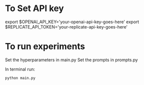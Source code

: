 # To Set API key

export $OPENAI_API_KEY='your-openai-api-key-goes-here'
export $REPLICATE_API_TOKEN='your-replicate-api-key-goes-here'


# To run experiments

Set the hyperparameters in main.py
Set the prompts in prompts.py

In terminal run:

`python main.py`
